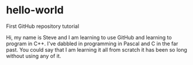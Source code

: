 # hello-world
First GitHub repository tutorial

Hi, my name is Steve and I am learning to use GitHub and learning to program in C++. I've dabbled in programming in Pascal and C in the far past. You could say that I am learning it all from scratch it has been so long without using any of it.
